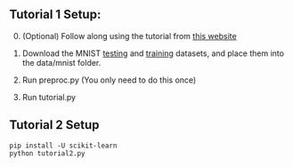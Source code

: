 ## Tutorial 1 Setup:

0. (Optional) Follow along using the tutorial from [this website](https://www.python-course.eu/neural_network_mnist.php)

1. Download the MNIST [testing](https://www.python-course.eu/data/mnist/mnist_train.csv) and [training](https://www.python-course.eu/data/mnist/mnist_train.csv) datasets, and place them into the data/mnist folder.

2. Run preproc.py (You only need to do this once)

3. Run tutorial.py

## Tutorial 2 Setup

```
pip install -U scikit-learn
python tutorial2.py
```
